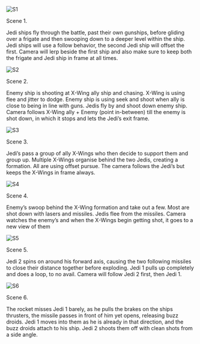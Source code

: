 ![S1](https://i.imgur.com/myyhfVP.jpg)

Scene 1. 

Jedi ships fly through the battle, past their own gunships, before gliding over a frigate and then swooping down to a deeper level within the ship.
Jedi ships will use a follow behavior, the second Jedi ship will offset the first.
Camera will lerp beside the first ship and also make sure to keep both the frigate and Jedi ship in frame at all times.

![S2](https://i.imgur.com/LZS6SBr.jpg)

Scene 2.

Enemy ship is shooting at X-Wing ally ship and chasing.
X-Wing is using flee and jitter to dodge.
Enemy ship is using seek and shoot when ally is close to being in line with guns.
Jedis fly by and shoot down enemy ship.
Camera follows X-Wing ally + Enemy (point in-between) till the enemy is shot down, in which it stops and lets the Jedi’s exit frame.

![S3](https://i.imgur.com/ThUwoQV.jpg)

Scene 3.

Jedi’s pass a group of ally X-Wings who then decide to support them and group up.
Multiple X-Wings organise behind the two Jedis, creating a formation. All are using offset pursue. 
The camera follows the Jedi’s but keeps the X-Wings in frame always.

![S4](https://i.imgur.com/VEc9dr7.jpg)

Scene 4. 

Enemy’s swoop behind the X-Wing formation and take out a few.
Most are shot down with lasers and missiles.
Jedis flee from the missiles.
Camera watches the enemy’s and when the X-Wings begin getting shot, it goes to a new view of them

![S5](https://i.imgur.com/T3TBmFW.jpg)

Scene 5. 

Jedi 2 spins on around his forward axis, causing the two following missiles to close their distance together before exploding. 
Jedi 1 pulls up completely and does a loop, to no avail.
Camera will follow Jedi 2 first, then Jedi 1.

![S6](https://i.imgur.com/TpelIa8.jpg)

Scene 6. 

The rocket misses Jedi 1 barely, as he pulls the brakes on the ships thrusters, the missile passes in front of him yet opens,  releasing buzz droids. Jedi 1 moves into them as he is already in that direction, and the buzz droids attach to his ship. 
Jedi 2 shoots them off with clean shots from a side angle. 

